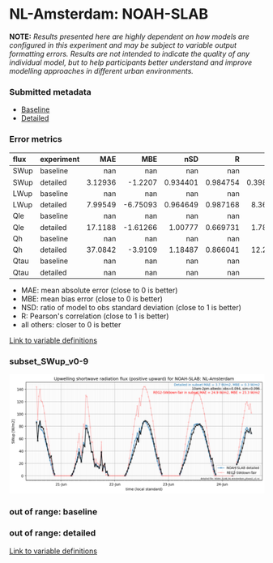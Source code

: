 # NL-Amsterdam: NOAH-SLAB

**NOTE:** *Results presented here are highly dependent on how models are configured in this experiment and may be subject to variable output formatting errors. Results are not intended to indicate the quality of any individual model, but to help participants better understand and improve modelling approaches in different urban environments.*

### Submitted metadata

- [Baseline](NOAH-SLAB_NL-Amsterdam_baseline_attrs.md)
- [Detailed](NOAH-SLAB_NL-Amsterdam_detailed_attrs.md)

### Error metrics

| flux   | experiment   |       MAE |       MBE |        nSD |          R |        5th |      95th |      RMSE |      cRMSE |      AMBE |        1-nSD |         1-R |   nSkewness |   nKurtosis |     Overlap |
|:-------|:-------------|----------:|----------:|-----------:|-----------:|-----------:|----------:|----------:|-----------:|----------:|-------------:|------------:|------------:|------------:|------------:|
| SWup   | baseline     | nan       | nan       | nan        | nan        | nan        | nan       | nan       | nan        | nan       | nan          | nan         | nan         |  nan        | nan         |
| SWup   | detailed     |   3.12936 |  -1.2207  |   0.934401 |   0.984754 |   0.398192 |   3.97188 |   4.66835 |   0.181096 |   1.2207  |   0.0655997  |   0.0152465 |   0.0541176 |    0.232279 |   0.0701523 |
| LWup   | baseline     | nan       | nan       | nan        | nan        | nan        | nan       | nan       | nan        | nan       | nan          | nan         | nan         |  nan        | nan         |
| LWup   | detailed     |   7.99549 |  -6.75093 |   0.964649 |   0.987168 |   8.36398  |  11.2801  |   9.23235 |   0.161262 |   6.75093 |   0.0353523  |   0.0128315 |   0.235813  |    0.472452 |   0.073799  |
| Qle    | baseline     | nan       | nan       | nan        | nan        | nan        | nan       | nan       | nan        | nan       | nan          | nan         | nan         |  nan        | nan         |
| Qle    | detailed     |  17.1188  |  -1.61266 |   1.00777  |   0.669731 |   1.78316  |   5.70918 |  28.6897  |   0.815923 |   1.61266 |   0.00776755 |   0.330269  |   0.0146476 |    0.681173 |   0.196082  |
| Qh     | baseline     | nan       | nan       | nan        | nan        | nan        | nan       | nan       | nan        | nan       | nan          | nan         | nan         |  nan        | nan         |
| Qh     | detailed     |  37.0842  |  -3.9109  |   1.18487  |   0.866041 |  12.2247   |  55.7949  |  55.3913  |   0.592981 |   3.9109  |   0.184872   |   0.133959  |   0.798991  |    0.591399 |   0.284549  |
| Qtau   | baseline     | nan       | nan       | nan        | nan        | nan        | nan       | nan       | nan        | nan       | nan          | nan         | nan         |  nan        | nan         |
| Qtau   | detailed     | nan       | nan       | nan        | nan        | nan        | nan       | nan       | nan        | nan       | nan          | nan         | nan         |  nan        | nan         |

 - MAE: mean absolute error (close to 0 is better)
 - MBE: mean bias error (close to 0 is better)
 - NSD: ratio of model to obs standard deviation (close to 1 is better)
 - R: Pearson's correlation (close to 1 is better)
 - all others: closer to 0 is better

[Link to variable definitions](../modelattrs/variable_definitions.md)

### <a name="subset_swup_v0-9"></a>subset_SWup_v0-9
[![NOAH-SLAB_NL-Amsterdam_subset_SWup_v0-9.png](NOAH-SLAB_NL-Amsterdam_subset_SWup_v0-9.png)](NOAH-SLAB_NL-Amsterdam_subset_SWup_v0-9.png)

### out of range: baseline


### out of range: detailed



[Link to variable definitions](../modelattrs/variable_definitions.md)

